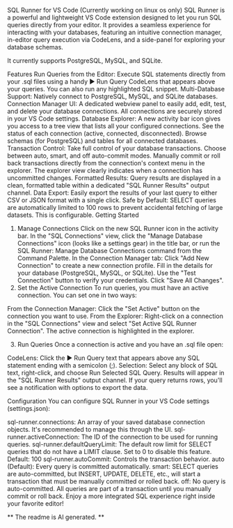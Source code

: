 SQL Runner for VS Code  (Currently working on linux os only)
SQL Runner is a powerful and lightweight VS Code extension designed to let you run SQL queries directly from your editor. It provides a seamless experience for interacting with your databases, featuring an intuitive connection manager, in-editor query execution via CodeLens, and a side-panel for exploring your database schemas.

It currently supports PostgreSQL, MySQL, and SQLite.

Features
Run Queries from the Editor: Execute SQL statements directly from your .sql files using a handy ▶ Run Query CodeLens that appears above your queries. You can also run any highlighted SQL snippet.
Multi-Database Support: Natively connect to PostgreSQL, MySQL, and SQLite databases.
Connection Manager UI: A dedicated webview panel to easily add, edit, test, and delete your database connections. All connections are securely stored in your VS Code settings.
Database Explorer: A new activity bar icon gives you access to a tree view that lists all your configured connections.
See the status of each connection (active, connected, disconnected).
Browse schemas (for PostgreSQL) and tables for all connected databases.
Transaction Control: Take full control of your database transactions.
Choose between auto, smart, and off auto-commit modes.
Manually commit or roll back transactions directly from the connection's context menu in the explorer.
The explorer view clearly indicates when a connection has uncommitted changes.
Formatted Results: Query results are displayed in a clean, formatted table within a dedicated "SQL Runner Results" output channel.
Data Export: Easily export the results of your last query to either CSV or JSON format with a single click.
Safe by Default: SELECT queries are automatically limited to 100 rows to prevent accidental fetching of large datasets. This is configurable.
Getting Started
1. Manage Connections
Click on the new SQL Runner icon in the activity bar.
In the "SQL Connections" view, click the "Manage Database Connections" icon (looks like a settings gear) in the title bar, or run the SQL Runner: Manage Database Connections command from the Command Palette.
In the Connection Manager tab:
Click "Add New Connection" to create a new connection profile.
Fill in the details for your database (PostgreSQL, MySQL, or SQLite).
Use the "Test Connection" button to verify your credentials.
Click "Save All Changes".
2. Set the Active Connection
To run queries, you must have an active connection. You can set one in two ways:

From the Connection Manager: Click the "Set Active" button on the connection you want to use.
From the Explorer: Right-click on a connection in the "SQL Connections" view and select "Set Active SQL Runner Connection".
The active connection is highlighted in the explorer.

3. Run Queries
Once a connection is active and you have an .sql file open:

CodeLens: Click the ▶ Run Query text that appears above any SQL statement ending with a semicolon (;).
Selection: Select any block of SQL text, right-click, and choose Run Selected SQL Query.
Results will appear in the "SQL Runner Results" output channel. If your query returns rows, you'll see a notification with options to export the data.

Configuration
You can configure SQL Runner in your VS Code settings (settings.json):

sql-runner.connections: An array of your saved database connection objects. It's recommended to manage this through the UI.
sql-runner.activeConnection: The ID of the connection to be used for running queries.
sql-runner.defaultQueryLimit: The default row limit for SELECT queries that do not have a LIMIT clause. Set to 0 to disable this feature.
Default: 100
sql-runner.autoCommit: Controls the transaction behavior.
auto (Default): Every query is committed automatically.
smart: SELECT queries are auto-committed, but INSERT, UPDATE, DELETE, etc., will start a transaction that must be manually committed or rolled back.
off: No query is auto-committed. All queries are part of a transaction until you manually commit or roll back.
Enjoy a more integrated SQL experience right inside your favorite editor!

** The readme is AI generated. **

